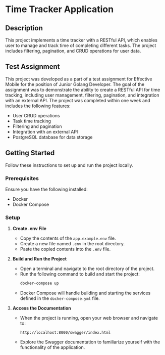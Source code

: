 # Time Tracker Application

## Description

This project implements a time tracker with a RESTful API, which enables user to manage and track time of completing different tasks. The project includes filtering, pagination, and CRUD operations for user data.

## Test Assignment

This project was developed as a part of a test assignment for Effective Mobile for the position of Junior Golang Developer. The goal of the assignment was to demonstrate the ability to create a RESTful API for time tracking, including user management, filtering, pagination, and integration with an external API. The project was completed within one week and includes the following features:

- User CRUD operations
- Task time tracking
- Filtering and pagination
- Integration with an external API
- PostgreSQL database for data storage

## Getting Started

Follow these instructions to set up and run the project locally.

### Prerequisites

Ensure you have the following installed:
- Docker
- Docker Compose

### Setup

1. **Create .env File**
   - Copy the contents of the `app.example.env` file.
   - Create a new file named `.env` in the root directory.
   - Paste the copied contents into the `.env` file.
  
2. **Build and Run the Project**
   - Open a terminal and navigate to the root directory of the project.
   - Run the following command to build and start the project:
     ```bash
     docker-compose up
     ```
   - Docker Compose will handle building and starting the services defined in the `docker-compose.yml` file.

3. **Access the Documentation**
   - When the project is running, open your web browser and navigate to:
     ```
     http://localhost:8000/swagger/index.html
     ```
   - Explore the Swagger documentation to familiarize yourself with the functionality of the application.
